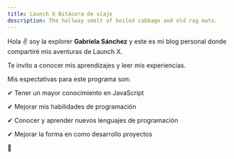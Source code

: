 ```yaml
---
title: Launch X Bitácora de viaje
description: The hallway smelt of boiled cabbage and old rag mats.
---
```


Hola ✌️  soy la explorer **Gabriela 
Sánchez** y este es mi blog personal donde compartiré mis aventuras de Launch X.

Te invito a conocer mis aprendizajes y leer mis experiencias.

Mis espectativas para este programa son:

✔ Tener un mayor conocimiento en JavaScript 

✔ Mejorar mis habilidades de programación

✔ Conocer y aprender nuevos lenguajes de programación 

✔ Mejorar la forma en como desarrollo proyectos


🚀
